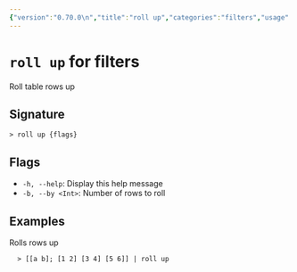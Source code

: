 ```yaml
---
{"version":"0.70.0\n","title":"roll up","categories":"filters","usage":"Roll table rows up\n"}
---
```

<!-- THIS FILE IS GENERATED BY update_book_commands.cjs USING NUSHELL'S HELP COMMANDS.
REFRAIN FROM EDITING IT MANUALLY.-->
# <code>roll up</code> for filters

<div class='command-title'>Roll table rows up</div>

## Signature

```> roll up {flags}```

## Flags

 * ```-h, --help```: Display this help message
 * ```-b, --by <Int>```: Number of rows to roll
## Examples

  Rolls rows up
```shell
  > [[a b]; [1 2] [3 4] [5 6]] | roll up
```


